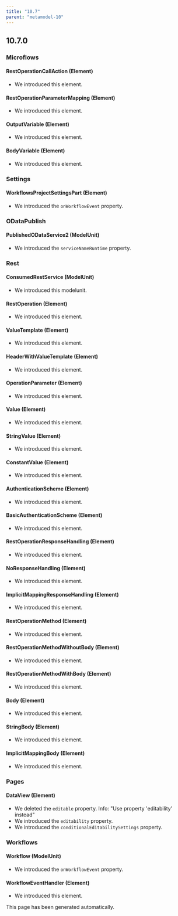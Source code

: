 ```yaml
---
title: "10.7"
parent: "metamodel-10"
---
```


## 10.7.0

### Microflows

#### RestOperationCallAction (Element)
* We introduced this element.

#### RestOperationParameterMapping (Element)
* We introduced this element.

#### OutputVariable (Element)
* We introduced this element.

#### BodyVariable (Element)
* We introduced this element.

### Settings

#### WorkflowsProjectSettingsPart (Element)
* We introduced the `onWorkflowEvent` property. 

### ODataPublish

#### PublishedODataService2 (ModelUnit)
* We introduced the `serviceNameRuntime` property. 

### Rest

#### ConsumedRestService (ModelUnit)
* We introduced this modelunit.

#### RestOperation (Element)
* We introduced this element.

#### ValueTemplate (Element)
* We introduced this element.

#### HeaderWithValueTemplate (Element)
* We introduced this element.

#### OperationParameter (Element)
* We introduced this element.

#### Value (Element)
* We introduced this element.

#### StringValue (Element)
* We introduced this element.

#### ConstantValue (Element)
* We introduced this element.

#### AuthenticationScheme (Element)
* We introduced this element.

#### BasicAuthenticationScheme (Element)
* We introduced this element.

#### RestOperationResponseHandling (Element)
* We introduced this element.

#### NoResponseHandling (Element)
* We introduced this element.

#### ImplicitMappingResponseHandling (Element)
* We introduced this element.

#### RestOperationMethod (Element)
* We introduced this element.

#### RestOperationMethodWithoutBody (Element)
* We introduced this element.

#### RestOperationMethodWithBody (Element)
* We introduced this element.

#### Body (Element)
* We introduced this element.

#### StringBody (Element)
* We introduced this element.

#### ImplicitMappingBody (Element)
* We introduced this element.

### Pages

#### DataView (Element)
* We deleted the `editable` property. Info: "Use property 'editability' instead"
* We introduced the `editability` property. 
* We introduced the `conditionalEditabilitySettings` property. 

### Workflows

#### Workflow (ModelUnit)
* We introduced the `onWorkflowEvent` property. 

#### WorkflowEventHandler (Element)
* We introduced this element. 

This page has been generated automatically.

